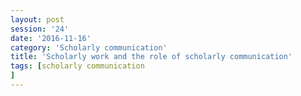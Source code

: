 ```yaml
--- 
layout: post 
session: '24' 
date: '2016-11-16' 
category: 'Scholarly communication' 
title: 'Scholarly work and the role of scholarly communication' 
tags: [scholarly communication] 
--- 
```


<excerpt/>
